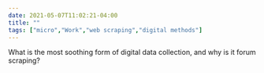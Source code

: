 ```yaml
---
date: 2021-05-07T11:02:21-04:00
title: ""
tags: ["micro","Work","web scraping","digital methods"]
---
```

What is the most soothing form of digital data collection, and why is it forum scraping?
